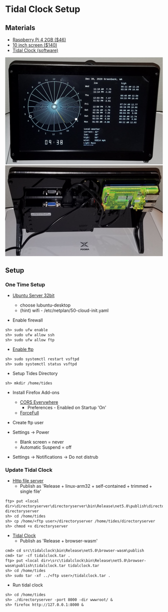 # Tidal Clock Setup

## Materials

* [Raspberry Pi 4 2GB ($46)](https://www.amazon.com/Raspberry-Model-2019-Quad-Bluetooth/dp/B07TD42S27)
* [10 inch screen ($140)](https://www.amazon.com/Raspberry-Screen-10-1-IPS-SunFounder/dp/B07FZZ95WN)
* [Tidal Clock (software)](https://github.com/speedyjeff/tides)

![front](https://github.com/speedyjeff/tides/blob/master/media/front.png) 
![back](https://github.com/speedyjeff/tides/blob/master/media/back.png) 

## Setup

### One Time Setup

* [Ubuntu Server 32bit](https://ubuntu.com/tutorials/how-to-install-ubuntu-on-your-raspberry-pi)
  * choose lubuntu-desktop
  * (hint) wifi - /etc/netplan/50-cloud-init.yaml

* Enable firewall
```
sh> sudo ufw enable
sh> sudo ufw allow ssh
sh> sudo ufw allow ftp
```

* [Enable ftp](https://www.osradar.com/how-to-set-up-an-ftp-server-ubuntu-20-04)
```
sh> sudo systemctl restart vsftpd
sh> sudo systemctl status vsftpd
```

* Setup Tides Directory
```
sh> mkdir /home/tides
```
* Install Firefox Add-ons
  * [CORS Everywhere](https://addons.mozilla.org/en-US/firefox/addon/cors-everywhere)
    * Preferences - Enabled on Startup 'On'
  * [ForceFull](https://addons.mozilla.org/en-US/firefox/addon/forcefull)

* Create ftp user
* Settings -> Power 
  * Blank screen = never
  * Automatic Suspend = off
* Settings -> Notifications -> Do not distrub

### Update Tidal Clock

* [Http file server](https://github.com/speedyjeff/directoryserver)
  * Publish as 'Release + linux-arm32 + self-contained + trimmed + single file'
```
ftp> put <local dir>\directoryserver\directoryserver\bin\Release\net5.0\publish\directoryserver directoryserver
sh> cd /home/tides
sh> cp /home/<ftp user>/directoryserver /home/tides/directoryserver
sh> chmod +x directoryserver
```

* [Tidal Clock](https://github.com/speedyjeff/tides)
  * Publish as 'Release + browser-wasm'
```
cmd> cd src\tidalclock\bin\Release\net5.0\browser-wasm\publish
cmd> tar -cf tidalclock.tar .
ftp> put <local dir>\src\tidalclock\bin\Release\net5.0\browser-wasm\publish\tidalclock.tar tidalclock.tar
sh> cd /home/tides
sh> sudo tar -xf ../<ftp user>/tidalclock.tar .
```

* Run tidal clock
```
sh> cd /home/tides
sh> ./directoryserver -port 8000 -dir wwwroot/ &
sh> firefox http://127.0.0.1:8000 &
```
